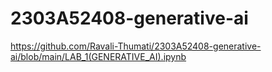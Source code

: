# 2303A52408-generative-ai
https://github.com/Ravali-Thumati/2303A52408-generative-ai/blob/main/LAB_1(GENERATIVE_AI).ipynb
